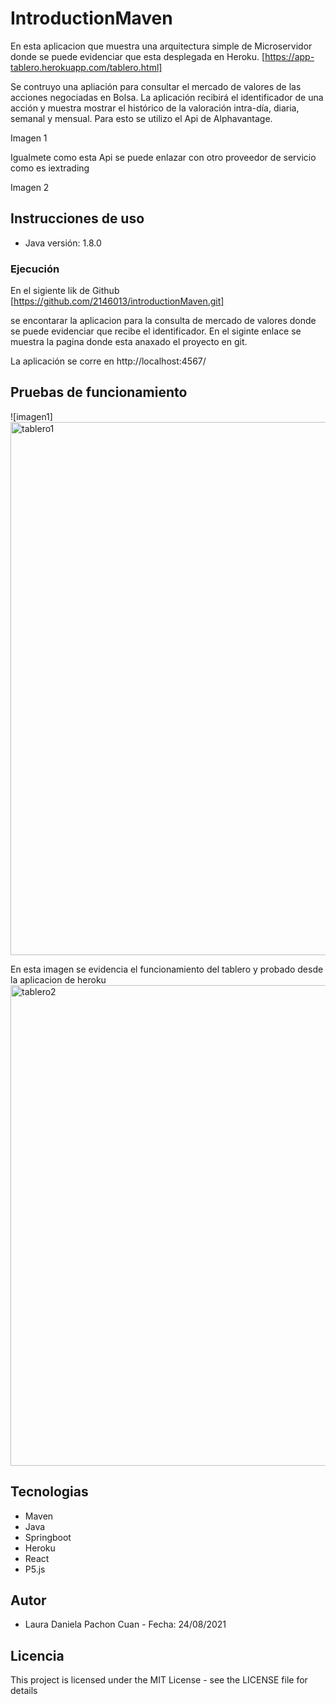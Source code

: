 # IntroductionMaven
En esta aplicacion que muestra una arquitectura simple de Microservidor donde se 
puede evidenciar que esta desplegada en Heroku.
[https://app-tablero.herokuapp.com/tablero.html]

Se contruyo una apliación para consultar el mercado de valores de las acciones
negociadas en Bolsa.  La aplicación recibirá el identificador de una acción y 
muestra mostrar el histórico de la valoración intra-día, diaria, semanal y mensual.
Para esto se utilizo el Api de Alphavantage.

Imagen 1 

Igualmete como esta Api se puede enlazar con otro proveedor de servicio como es iextrading

Imagen 2 

## Instrucciones de uso

* Java versión: 1.8.0

### Ejecución

En el sigiente lik de Github
[https://github.com/2146013/introductionMaven.git]

se encontarar la aplicacion para la consulta de mercado de valores donde se puede evidenciar 
que recibe el identificador. En el siginte enlace se muestra la pagina donde esta anaxado el 
proyecto en git.

La aplicación se corre  en http://localhost:4567/


## Pruebas de funcionamiento
![imagen1]<img width="853" alt="tablero1" src="https://user-images.githubusercontent.com/60073527/125005251-efb31b80-e020-11eb-8f03-546c22e5d2a5.PNG">

En esta imagen se evidencia el funcionamiento del tablero y probado desde la aplicacion de heroku
<img width="769" alt="tablero2" src="https://user-images.githubusercontent.com/60073527/125005319-13766180-e021-11eb-9920-1e8ac79ce55d.PNG">






## Tecnologias
* Maven
* Java
* Springboot
* Heroku
* React
* P5.js

## Autor
* Laura Daniela Pachon Cuan  - Fecha: 24/08/2021

## Licencia
This project is licensed under the MIT License - see the LICENSE file for details

